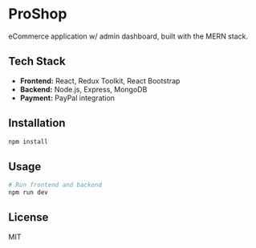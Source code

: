 # ProShop

eCommerce application w/ admin dashboard, built with the MERN stack.  

## Tech Stack

- **Frontend:** React, Redux Toolkit, React Bootstrap
- **Backend:** Node.js, Express, MongoDB
- **Payment:** PayPal integration

## Installation

```bash
npm install
```

## Usage

```bash
# Run frontend and backend
npm run dev
```

## License

MIT
